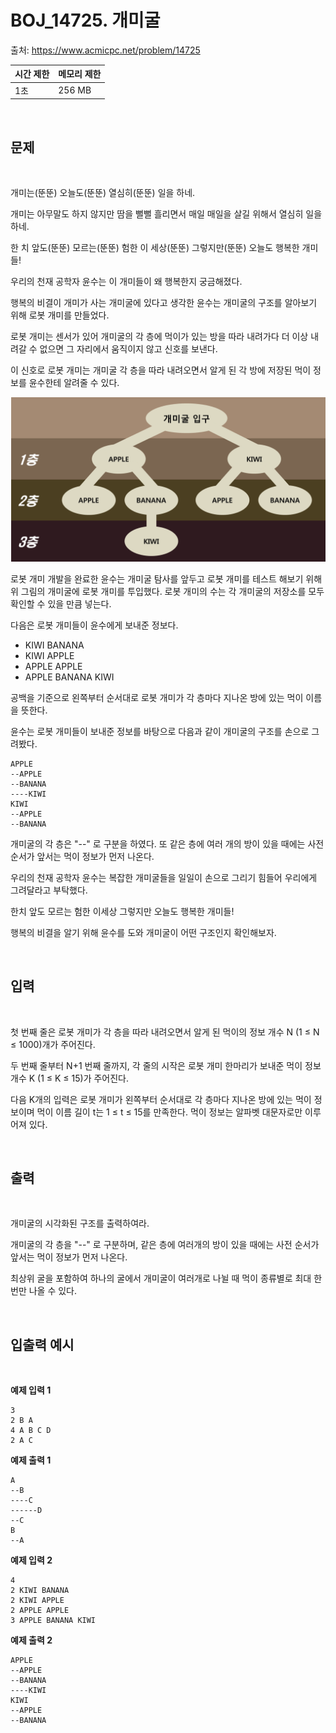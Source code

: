 # BOJ_14725. 개미굴



출처: https://www.acmicpc.net/problem/14725


|   시간 제한   |   메모리 제한 |
|   ---       |     ---    |
|   1초      |    	256 MB     |

<br>

## 문제

<br>

개미는(뚠뚠) 오늘도(뚠뚠) 열심히(뚠뚠) 일을 하네.

개미는 아무말도 하지 않지만 땀을 뻘뻘 흘리면서 매일 매일을 살길 위해서 열심히 일을 하네.

한 치 앞도(뚠뚠) 모르는(뚠뚠) 험한 이 세상(뚠뚠) 그렇지만(뚠뚠) 오늘도 행복한 개미들!

우리의 천재 공학자 윤수는 이 개미들이 왜 행복한지 궁금해졌다.

행복의 비결이 개미가 사는 개미굴에 있다고 생각한 윤수는 개미굴의 구조를 알아보기 위해 로봇 개미를 만들었다.

로봇 개미는 센서가 있어 개미굴의 각 층에 먹이가 있는 방을 따라 내려가다 더 이상 내려갈 수 없으면 그 자리에서 움직이지 않고 신호를 보낸다.

이 신호로 로봇 개미는 개미굴 각 층을 따라 내려오면서 알게 된 각 방에 저장된 먹이 정보를 윤수한테 알려줄 수 있다.




<img src="./assets/image.png">


로봇 개미 개발을 완료한 윤수는 개미굴 탐사를 앞두고 로봇 개미를 테스트 해보기 위해 위 그림의 개미굴에 로봇 개미를 투입했다. 로봇 개미의 수는 각 개미굴의 저장소를 모두 확인할 수 있을 만큼 넣는다.

다음은 로봇 개미들이 윤수에게 보내준 정보다.

- KIWI BANANA
- KIWI APPLE
- APPLE APPLE
- APPLE BANANA KIWI
  
공백을 기준으로 왼쪽부터 순서대로 로봇 개미가 각 층마다 지나온 방에 있는 먹이 이름을 뜻한다.

윤수는 로봇 개미들이 보내준 정보를 바탕으로 다음과 같이 개미굴의 구조를 손으로 그려봤다.

```
APPLE
--APPLE
--BANANA
----KIWI
KIWI
--APPLE
--BANANA
```


개미굴의 각 층은 "--" 로 구분을 하였다. 또 같은 층에 여러 개의 방이 있을 때에는 사전 순서가 앞서는 먹이 정보가 먼저 나온다.

우리의 천재 공학자 윤수는 복잡한 개미굴들을 일일이 손으로 그리기 힘들어 우리에게 그려달라고 부탁했다.

한치 앞도 모르는 험한 이세상 그렇지만 오늘도 행복한 개미들!

행복의 비결을 알기 위해 윤수를 도와 개미굴이 어떤 구조인지 확인해보자.

<br>

## 입력

<br>


첫 번째 줄은 로봇 개미가 각 층을 따라 내려오면서 알게 된 먹이의 정보 개수 N (1 ≤ N ≤ 1000)개가 주어진다.

두 번째 줄부터 N+1 번째 줄까지, 각 줄의 시작은 로봇 개미 한마리가 보내준 먹이 정보 개수 K (1 ≤ K ≤ 15)가 주어진다.

다음 K개의 입력은 로봇 개미가 왼쪽부터 순서대로 각 층마다 지나온 방에 있는 먹이 정보이며 먹이 이름 길이 t는 1 ≤ t ≤ 15를 만족한다. 먹이 정보는 알파벳 대문자로만 이루어져 있다.


<br>

## 출력

<br>

개미굴의 시각화된 구조를 출력하여라.

개미굴의 각 층을 "--" 로 구분하며, 같은 층에 여러개의 방이 있을 때에는 사전 순서가 앞서는 먹이 정보가 먼저 나온다.

최상위 굴을 포함하여 하나의 굴에서 개미굴이 여러개로 나뉠 때 먹이 종류별로 최대 한 번만 나올 수 있다.

<br>

## 입출력 예시

<br>


**예제 입력 1**

```
3
2 B A
4 A B C D
2 A C
```

**예제 출력 1**

```
A
--B
----C
------D
--C
B
--A
```



**예제 입력 2**

```
4
2 KIWI BANANA
2 KIWI APPLE
2 APPLE APPLE
3 APPLE BANANA KIWI
```

**예제 출력 2**

```
APPLE
--APPLE
--BANANA
----KIWI
KIWI
--APPLE
--BANANA
```
